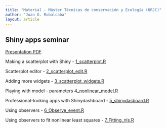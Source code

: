 ```yaml
---
title: "Material - Máster Técnicas de conservación y Ecología (URJC)"
author: "Juan G. Rubalcaba"
layout: article
---
```


<h2> Shiny apps seminar </h2>

<p> <a href="/posts/shiny_seminar/Shiny_apps_seminar.pdf"> Presentation PDF </a> </p>

<p> Making a scatterplot with Shiny - <a href="/posts/shiny_seminar/Shiny_apps_seminar.pdf"> 1_scatterplot.R </a> </p>
<p> Scatterplot editor - <a href="/posts/shiny_seminar/Shiny_apps_seminar.pdf"> 2_scatterplot_edit.R </a> </p>
<p> Adding more widgets - <a href="/posts/shiny_seminar/Shiny_apps_seminar.pdf"> 3_scatterplot_widgets.R </a> </p>
<p> Playing with model - parameters <a href="/posts/shiny_seminar/Shiny_apps_seminar.pdf"> 4_nonlinear_model.R </a> </p>
<p> Professional-looking apps with Shinydashboard - <a href="/posts/shiny_seminar/Shiny_apps_seminar.pdf"> 5_shinydasboard.R </a> </p>
<p> Using observers - <a href="/posts/shiny_seminar/Shiny_apps_seminar.pdf"> 6_Observe_event.R </a> </p>
<p> Using observers to fit nonlinear least squares - <a href="/posts/shiny_seminar/Shiny_apps_seminar.pdf">7_Fitting_nls.R </a> </p>
